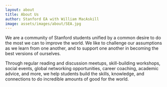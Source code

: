 ```yaml
---
layout: about
title: About Us
author: Stanford EA with William MacAskill
image: assets/images/about/SEA.jpg
---
```


We are a community of Stanford students unified by a common desire to do the most we can to improve the world. We like to challenge our assumptions as we learn from one another, and to support one another in becoming the best versions of ourselves. 

Through regular reading and discussion meetups, skill-building workshops, social events, global networking opportunities, career coaching, academic advice, and more, we help students build the skills, knowledge, and connections to do incredible amounts of good for the world.